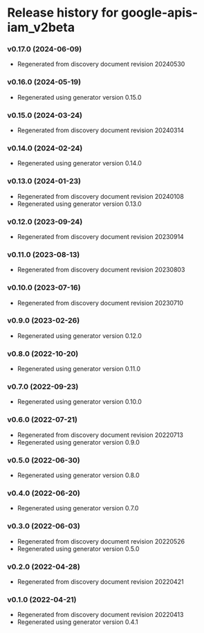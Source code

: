 # Release history for google-apis-iam_v2beta

### v0.17.0 (2024-06-09)

* Regenerated from discovery document revision 20240530

### v0.16.0 (2024-05-19)

* Regenerated using generator version 0.15.0

### v0.15.0 (2024-03-24)

* Regenerated from discovery document revision 20240314

### v0.14.0 (2024-02-24)

* Regenerated using generator version 0.14.0

### v0.13.0 (2024-01-23)

* Regenerated from discovery document revision 20240108
* Regenerated using generator version 0.13.0

### v0.12.0 (2023-09-24)

* Regenerated from discovery document revision 20230914

### v0.11.0 (2023-08-13)

* Regenerated from discovery document revision 20230803

### v0.10.0 (2023-07-16)

* Regenerated from discovery document revision 20230710

### v0.9.0 (2023-02-26)

* Regenerated using generator version 0.12.0

### v0.8.0 (2022-10-20)

* Regenerated using generator version 0.11.0

### v0.7.0 (2022-09-23)

* Regenerated using generator version 0.10.0

### v0.6.0 (2022-07-21)

* Regenerated from discovery document revision 20220713
* Regenerated using generator version 0.9.0

### v0.5.0 (2022-06-30)

* Regenerated using generator version 0.8.0

### v0.4.0 (2022-06-20)

* Regenerated using generator version 0.7.0

### v0.3.0 (2022-06-03)

* Regenerated from discovery document revision 20220526
* Regenerated using generator version 0.5.0

### v0.2.0 (2022-04-28)

* Regenerated from discovery document revision 20220421

### v0.1.0 (2022-04-21)

* Regenerated from discovery document revision 20220413
* Regenerated using generator version 0.4.1


